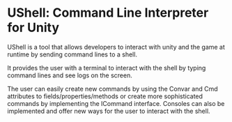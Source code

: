 # UShell: Command Line Interpreter for Unity

UShell is a tool that allows developers to interact with unity and the game at runtime by sending command lines to a shell.

It provides the user with a terminal to interact with the shell by typing command lines and see logs on the screen.

The user can easily create new commands by using the Convar and Cmd attributes to fields/properties/methods or create more sophisticated commands by implementing the ICommand interface.
Consoles can also be implemented and offer new ways for the user to interact with the shell.
